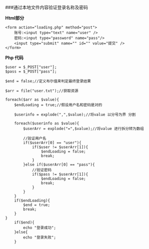###通过本地文件内容验证登录名称及密码

**Html部分**
	
	<form action="loading.php" method="post">
		账号:<input type="text" name="user" />
		密码:<input type="password" name="pass"/>
		<input type="submit" name="" id="" value="提交" />
	</form>	
	
**Php 代码**	

	$user = $_POST["user"];
	$pass = $_POST["pass"];
	
	$end = false;//定义布尔值来判定最终登录结果
	
	$arr = file("user.txt");//获取资源
	
	foreach($arr as $value){
		$endLoading = true;//假设用户名和密码是对的
		
		$userinfo = explode(",",$value);//将value 以分号为界 分割
		
		foreach($userinfo as $value){
			$userArr = explode("=",$value);//将value 进行拆分转为数组
			
			//验证用户名
			if($userArr[0] == "user"){
				if($user != $userArr[1]){
					$endLoading = false;
					break;
				}
			}else if($userArr[0] == "pass"){
				//验证密码
				if($pass != $userArr[1]){
					$endLoading = false;
					break;
				}
			}
		}
		if($endLoading){
			$end = true;
			break;
		}
	}
		if($end){
			echo "登录成功";
		}else{
			echo "登录失败";
		}
	